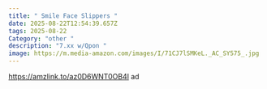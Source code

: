 ```yaml
---
title: " Smile Face Slippers "
date: 2025-08-22T12:54:39.657Z
tags: 2025-08-22
Category: "other "
description: "7.xx w/Qpon "
image: https://m.media-amazon.com/images/I/71CJ7lSMKeL._AC_SY575_.jpg
---
```

https://amzlink.to/az0D6WNT0OB4l ad